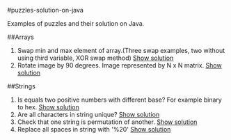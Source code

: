#puzzles-solution-on-java

Examples of puzzles and their solution on Java.

##Arrays

1. Swap min and max element of array.(Three swap examples, two without using third variable, XOR swap method)
    [Show solution][2]
2. Rotate image by 90 degrees. Image represented by N x N matrix.
     [Show solution][6]
    
##Strings

1. Is equals two positive numbers with different base? For example binary to hex.
    [Show solution][1]
2. Are all characters in string unique?
    [Show solution][3]
3. Check that one string is permutation of another.
    [Show solution][4]
4. Replace all spaces in string with '%20'
    [Show solution][5]
 
 

[1]: https://github.com/Alexander-Podkutin/puzzles-solution-on-java/blob/master/solutions/src/main/java/com/puzzlesjava/solutions/strings/IsEqualsTwoNumbersWithDifferentBase.java
[2]: https://github.com/Alexander-Podkutin/puzzles-solution-on-java/blob/master/solutions/src/main/java/com/puzzlesjava/solutions/arrays/SwapMinMax.java
[3]: https://github.com/Alexander-Podkutin/puzzles-solution-on-java/blob/master/solutions/src/main/java/com/puzzlesjava/solutions/strings/IsAllCharactersUnique.java
[4]: https://github.com/Alexander-Podkutin/puzzles-solution-on-java/blob/master/solutions/src/main/java/com/puzzlesjava/solutions/strings/StringPermutation.java
[5]: https://github.com/Alexander-Podkutin/puzzles-solution-on-java/blob/master/solutions/src/main/java/com/puzzlesjava/solutions/strings/ReplaceSpacesWith20.java
[6]: https://github.com/Alexander-Podkutin/puzzles-solution-on-java/blob/master/solutions/src/main/java/com/puzzlesjava/solutions/arrays/RotateMatrixImage.java